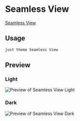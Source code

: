 # Seamless View

[Seamless View](https://github.com/GustavoSZ124/Obsidian-Theme-Seamless-View)

## Usage

```bash
just theme Seamless View
```

## Preview

### Light

![Preview of Seamless View Light](preview-light.png)

### Dark

![Preview of Seamless View Dark](preview-dark.png)
